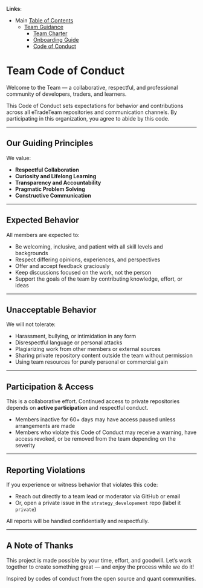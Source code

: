 **Links**:
- Main [Table of Contents](../TOC.md)
  - [Team Guidance](README.md)
    - [Team Charter](charter.md)
    - [Onboarding Guide](onboarding_guide.md)
    - [Code of Conduct](code_of_conduct.md)

# Team Code of Conduct

Welcome to the Team — a collaborative, respectful, and professional community of developers, traders, and learners.

This Code of Conduct sets expectations for behavior and contributions across all eTradeTeam repositories and communication channels. By participating in this organization, you agree to abide by this code.

---

## Our Guiding Principles

We value:
-  **Respectful Collaboration**
-  **Curiosity and Lifelong Learning**
-  **Transparency and Accountability**
-  **Pragmatic Problem Solving**
-  **Constructive Communication**

---

## Expected Behavior

All members are expected to:
- Be welcoming, inclusive, and patient with all skill levels and backgrounds
- Respect differing opinions, experiences, and perspectives
- Offer and accept feedback graciously
- Keep discussions focused on the work, not the person
- Support the goals of the team by contributing knowledge, effort, or ideas

---

## Unacceptable Behavior

We will not tolerate:
- Harassment, bullying, or intimidation in any form
- Disrespectful language or personal attacks
- Plagiarizing work from other members or external sources
- Sharing private repository content outside the team without permission
- Using team resources for purely personal or commercial gain

---

## Participation & Access

This is a collaborative effort. Continued access to private repositories depends on **active participation** and respectful conduct.

- Members inactive for 60+ days may have access paused unless arrangements are made
- Members who violate this Code of Conduct may receive a warning, have access revoked, or be removed from the team depending on the severity

---

## Reporting Violations

If you experience or witness behavior that violates this code:
- Reach out directly to a team lead or moderator via GitHub or email
- Or, open a private issue in the `strategy_developement` repo (label it `private`)

All reports will be handled confidentially and respectfully.

---

## A Note of Thanks

This project is made possible by your time, effort, and goodwill. Let’s work together to create something great — and enjoy the process while we do it!

Inspired by codes of conduct from the open source and quant communities.

